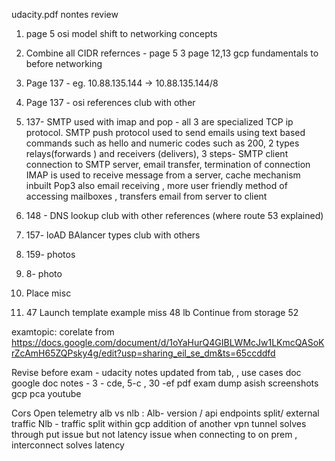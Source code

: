 udacity.pdf nontes review
1. page 5 osi model shift to networking concepts
2. Combine all CIDR refernces - page 5
3 page 12,13 gcp fundamentals to before networking

1. Page 137 - eg. 10.88.135.144 -> 10.88.135.144/8
2. Page 137 - osi references club with other
3. 137- SMTP used with imap and pop - all 3 are specialized TCP ip protocol.
SMTP push protocol used to send emails using text based commands such as hello and numeric codes such as 200, 2 types relays(forwards ) and receivers (delivers), 3 steps- SMTP client connection to SMTP server, email transfer, termination of connection
IMAP is used to receive message from a server, cache mechanism inbuilt
Pop3 also email receiving , more user friendly method of accessing mailboxes , transfers email from server to client
4. 148 - DNS lookup club with other references (where route 53 explained)
5. 157- loAD BAlancer types club with others
6. 159- photos
7. 8- photo
8. Place misc
9. 47 Launch template example miss
48 lb
Continue from storage 52

examtopic: corelate from https://docs.google.com/document/d/1oYaHurQ4GIBLWMcJw1LKmcQASoKrZcAmH65ZQPsky4g/edit?usp=sharing_eil_se_dm&ts=65ccddfd


Revise before exam - udacity notes updated from tab, , use cases doc 
google doc notes - 3 - cde, 5-c , 30 -ef
pdf exam dump
asish screenshots
gcp pca youtube

Cors
Open telemetry 
alb vs nlb :
  Alb- version / api endpoints split/ external traffic
  Nlb - traffic split within gcp
addition of another vpn tunnel solves through put issue but not latency issue when connecting to on prem , interconnect solves latency 


